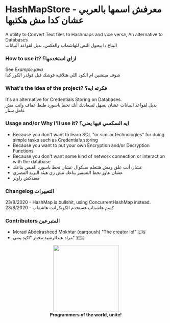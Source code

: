 # HashMapStore - معرفش اسمها بالعربي عشان كدا مش هكتبها
A utility to Convert Text files to Hashmaps and vice versa, An alternative to Databases<br>
البتاع دا بيحول النص للهاشماب والعكس، بديل لقواعد البيانات

### **How to use it? ازاي استخدمها؟**
See *Example.java*<br>
شوف ميتشين ام الكود اللي هتلاقيه فوشك قبل فولدر الكور كدا

### **What's the idea of the project? فكرته  ايه؟**
It's an alternative for Credentials Storing on Databases.<br>
بديل لقواعد البيانات عشان بسهل لسعادتك أنك تحط باسورد طنط عفاف وانت مش عامل ستار

### **Usage and/or Why I'll use it? ايه السكسي فيها يعني؟**
* Because you don't want to learn SQL "or similar technologies" for doing simple tasks such as Credentials storing<br>
* Because you want to put your own Encryption and/or Decryption Functions<br>
* Because you don't want some kind of network connection or interaction with the database<br>
* عشان أنت علق ومش هتتعلم سيكوال عشان تحط باسورد الفيس بتاعك<br>
* عشان عاوز تحط التشفير بتاعك مش زي هيئة البريد المصري<br>
* معندكش راوتر<br>
### **Changelog التغييرات**
23/8/2020 - HashMap is bullshit, using ConcurrentHashMap instead.<br>
23/8/2020 - كسم هاشماب هستخدم الكونكرانت هاشماب
### **Contributers المتبرعين**
* Morad Abdelrasheed Mokhtar (qarqoush) "The creator lol" 🇪🇬
* مراد عبدالرشيد مختار "اكيد يعني" 🇪🇬 
<p align="center">
<img width="205" height="210" src="https://i.ya-webdesign.com/images/badge-transparent-communist-1.png">
<br>
<b>Programmers of the world, unite!</b>
</p>
